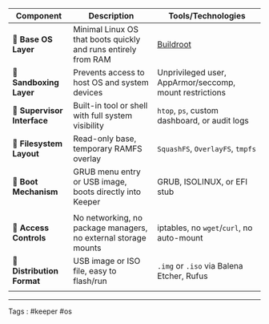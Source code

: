 | Component                   | Description                                                    | Tools/Technologies                                      |
| --------------------------- | -------------------------------------------------------------- | ------------------------------------------------------- |
| 🧠 **Base OS Layer**        | Minimal Linux OS that boots quickly and runs entirely from RAM | [Buildroot](https://buildroot.org/)                     |
| 🔐 **Sandboxing Layer**     | Prevents access to host OS and system devices                  | Unprivileged user, AppArmor/seccomp, mount restrictions |
| 🧳 **Supervisor Interface** | Built-in tool or shell with full system visibility             | `htop`, `ps`, custom dashboard, or audit logs           |
| 🧼 **Filesystem Layout**    | Read-only base, temporary RAMFS overlay                        | `SquashFS`, `OverlayFS`, `tmpfs`                        |
| 🔌 **Boot Mechanism**       | GRUB menu entry or USB image, boots directly into Keeper       | GRUB, ISOLINUX, or EFI stub                             |
|                             |                                                                |                                                         |
| 🚫 **Access Controls**      | No networking, no package managers, no external storage mounts | iptables, no `wget`/`curl`, no auto-mount               |
| 🚀 **Distribution Format**  | USB image or ISO file, easy to flash/run                       | `.img` or `.iso` via Balena Etcher, Rufus               |
|                             |                                                                |                                                         |
____
Tags : #keeper #os